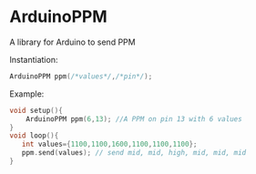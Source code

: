 # ArduinoPPM
 A library for Arduino to send PPM

 Instantiation: 
 ```c++
 ArduinoPPM ppm(/*values*/,/*pin*/);
 ```

 Example:
 ```c++
 void setup(){
     ArduinoPPM ppm(6,13); //A PPM on pin 13 with 6 values
 }
 void loop(){
    int values={1100,1100,1600,1100,1100,1100};
    ppm.send(values); // send mid, mid, high, mid, mid, mid 
}
 ```
